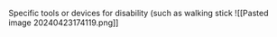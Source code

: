 Specific tools or devices for disability
(such as walking stick
![[Pasted image 20240423174119.png]]